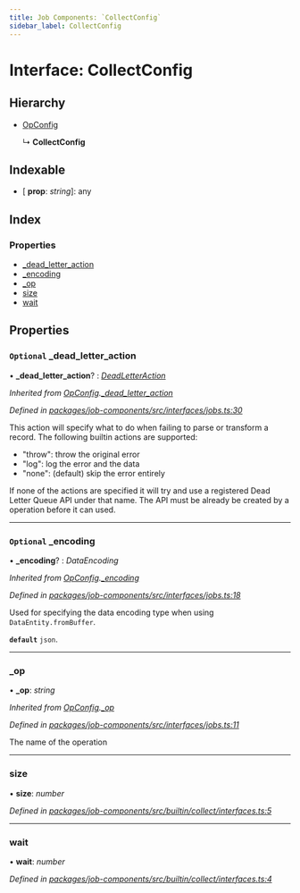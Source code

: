 ```yaml
---
title: Job Components: `CollectConfig`
sidebar_label: CollectConfig
---
```


# Interface: CollectConfig

## Hierarchy

* [OpConfig](opconfig.md)

  ↳ **CollectConfig**

## Indexable

* \[ **prop**: *string*\]: any

## Index

### Properties

* [_dead_letter_action](collectconfig.md#optional-_dead_letter_action)
* [_encoding](collectconfig.md#optional-_encoding)
* [_op](collectconfig.md#_op)
* [size](collectconfig.md#size)
* [wait](collectconfig.md#wait)

## Properties

### `Optional` _dead_letter_action

• **_dead_letter_action**? : *[DeadLetterAction](../overview.md#deadletteraction)*

*Inherited from [OpConfig](opconfig.md).[_dead_letter_action](opconfig.md#optional-_dead_letter_action)*

*Defined in [packages/job-components/src/interfaces/jobs.ts:30](https://github.com/terascope/teraslice/blob/78714a985/packages/job-components/src/interfaces/jobs.ts#L30)*

This action will specify what to do when failing to parse or transform a record.
The following builtin actions are supported:
 - "throw": throw the original error
 - "log": log the error and the data
 - "none": (default) skip the error entirely

If none of the actions are specified it will try and
use a registered Dead Letter Queue API under that name.
The API must be already be created by a operation before it can used.

___

### `Optional` _encoding

• **_encoding**? : *DataEncoding*

*Inherited from [OpConfig](opconfig.md).[_encoding](opconfig.md#optional-_encoding)*

*Defined in [packages/job-components/src/interfaces/jobs.ts:18](https://github.com/terascope/teraslice/blob/78714a985/packages/job-components/src/interfaces/jobs.ts#L18)*

Used for specifying the data encoding type when using `DataEntity.fromBuffer`.

**`default`** `json`.

___

###  _op

• **_op**: *string*

*Inherited from [OpConfig](opconfig.md).[_op](opconfig.md#_op)*

*Defined in [packages/job-components/src/interfaces/jobs.ts:11](https://github.com/terascope/teraslice/blob/78714a985/packages/job-components/src/interfaces/jobs.ts#L11)*

The name of the operation

___

###  size

• **size**: *number*

*Defined in [packages/job-components/src/builtin/collect/interfaces.ts:5](https://github.com/terascope/teraslice/blob/78714a985/packages/job-components/src/builtin/collect/interfaces.ts#L5)*

___

###  wait

• **wait**: *number*

*Defined in [packages/job-components/src/builtin/collect/interfaces.ts:4](https://github.com/terascope/teraslice/blob/78714a985/packages/job-components/src/builtin/collect/interfaces.ts#L4)*
